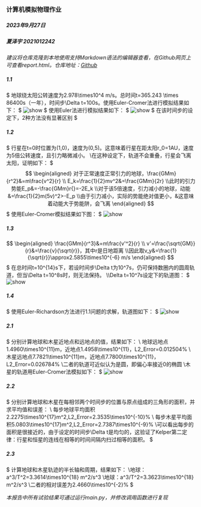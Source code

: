 ### 计算机模拟物理作业
##### 2023年9月27日
##### 夏泽宇 2021012242

*建议将仓库克隆到本地使用支持Markdown语法的编辑器查看，在Github网页上可查看report.html。仓库地址：[Github](https://github.com/Ageha-Xia/simulation)*
##### 1.1 
$
地球绕太阳公转速度为2.978\times10^4 m/s。总时间t=365.243 \times 86400s（一年），时间步\Delta t=100s。使用Euler-Cromer法进行模拟结果如下：
$
<img src="./fig/p1_1_euler_cromer.gif" alt="show" />
$
使用Euler法进行模拟结果如下：
$
<img src="./fig/p1_1_euler.gif" alt="show" />
$
在该时间步的设定下，2种方法没有显著区别
$

##### 1.2
$
行星在t=0时位置为(1,0)，速度为(0,5)。这意味着行星在距太阳r_0=1AU，速度为5倍公转速度，且引力略微减小。
\\在这种设定下，轨道不会重叠，行星会飞离太阳，证明如下：
$
$$
\begin{aligned}
   对于正常速度正常引力的地球，\frac{GMm}{r^2}&=m\frac{v^2}{r}
    \\ E_k=\frac{1}{2}mv^2&=\frac{GMm}{2r}
    \\此时的引力势能E_p&=-\frac{GMm}r{}=-2E_k
    \\对于该5倍速度，引力减小的地球，动能&=\frac{1}{2}m(5v)^2>-E_p
    \\由于引力减小，实际的势能绝对值更小，&这意味着动能大于势能阱，会飞离
\end{aligned}
$$
$
使用Euler-Cromer模拟结果如下图：
$
<img src="./fig/p1_2.gif" alt="show" />

##### 1.3
$$
\begin{aligned}
    \frac{GMm}{r^3}&=m\frac{v'^2}{r}
    \\ v'=\frac{\sqrt{GM}}{r}&=\frac{v}{\sqrt{r}}，其中r是日地距离
    \\因此取v_y&=\frac{1}{\sqrt{r}}\approx2.5855\times10^{-6} m/s
\end{aligned}
$$
$
在总时间t=10^{14}s下，若设时间步\Delta t为10^7s，仍可保持数圈内的圆周轨道，但当\Delta t=10^8s时，则无法保持。
\\\Delta t=10^7s设定下的轨道图：
$
<img src="./fig/p1_3.gif" alt="show" />

##### 1.4
$
使用Euler-Richardson方法进行1.1问题的求解，轨道图如下：
$
<img src="./fig/p1_4.gif" alt="show" />

##### 2.1
$
分别计算地球和木星近地点和远地点的值，结果如下：
\\ 地球远地点1.4960\times10^{11}m，近地点1.4958\times10^{11}，L2\_Error=0.012504\%
\\ 木星远地点7.7821\times10^{11}m，近地点7.7800\times10^{11}，L2\_Error=0.026784\%
\\二者的轨道可近似认为是圆，即偏心率接近0的椭圆
\\木星的轨道用Euler-Cromer法模拟如下：
$
<img src="./fig/p2_1.gif" alt="show" />

##### 2.2
$
分别计算地球和木星在每相邻两个时间步的位置与原点组成的三角形的面积，并求平均值和误差：
\\ 每步地球平均面积2.2275\times10^{17}m^2,L2\_Error=2.3535\times10^{-10}\%
\\ 每步木星平均面积5.0803\times10^{17}m^2,L2\_Error=2.7387\times10^{-9}\%
\\可以看出每步的面积是很接近的，由于设定的时间步\Delta t是均匀的，这验证了Kelper第二定律：行星和恒星的连线在相等的时间间隔内扫过相等的面积。
$

##### 2.3
$
计算地球和木星轨迹的半长轴和周期，结果如下：
\\地球：a^3/T^2=3.3614\times10^{18} m^2/s^3
\\地球：a^3/T^2=3.3623\times10^{18} m^2/s^3
\\二者的相对误差为2.4660\times10^{-2}\%
$

*本报告中所有试验结果可通过运行main.py，并修改调用函数进行复现*